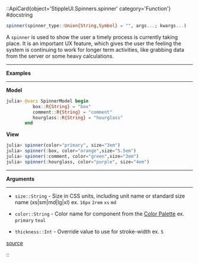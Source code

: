 

::ApiCard{object='StippleUI.Spinners.spinner' category='Function'}
#docstring



```julia
spinner(spinner_type::Union{String,Symbol} = "", args...; kwargs...)
```


A `spinner` is used to show the user a timely process is currently taking place. It is an important UX feature, which gives the user the feeling the system is continuing to work for longer term activities, like grabbing data from the server or some heavy calculations.


---


**Examples**


---


**Model**

```julia
julia> @vars SpinnerModel begin
          box::R{String} = "box"
          comment::R{String} = "comment"
          hourglass::R{String} = "hourglass"
       end
```


**View**

```julia
julia> spinner(color="primary", size="3em")
julia> spinner(:box, color="orange",size="5.5em")
julia> spinner(:comment, color="green",size="3em")
julia> spinner(:hourglass, color="purple", size="4em")
```



---


**Arguments**


---

- `size::String` - Size in CSS units, including unit name or standard size name (xs|sm|md|lg|xl)  ex. `16px`  `2rem`  `xs` `md`
  
- `color::String` - Color name for component from the [Color Palette](https://quasar.dev/style/color-palette) ex. `primary` `teal`
  
- `thickness::Int` - Override value to use for stroke-width ex. `5`
  


[source](https://github.com/GenieFramework/StippleUI.jl/blob/v0.24.2/src/Spinners.jl#L15-L49)

::
